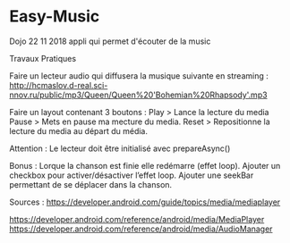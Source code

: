 # Easy-Music
Dojo 22 11 2018 appli qui permet d'écouter de la music

Travaux Pratiques

Faire un lecteur audio qui diffusera la musique suivante en streaming :
http://hcmaslov.d-real.sci-nnov.ru/public/mp3/Queen/Queen%20'Bohemian%20Rhapsody'.mp3

Faire un layout contenant 3 boutons : 
Play > Lance la lecture du media
Pause > Mets en pause ma mecture du media.
Reset > Repositionne la lecture du media au départ du média.

Attention :
Le lecteur doit être initialisé avec prepareAsync()

Bonus : 
Lorque la chanson est finie elle redémarre (effet loop).
Ajouter un checkbox pour activer/désactiver l’effet loop.
Ajouter une seekBar permettant de se déplacer dans la chanson.


Sources :
https://developer.android.com/guide/topics/media/mediaplayer

https://developer.android.com/reference/android/media/MediaPlayer
https://developer.android.com/reference/android/media/AudioManager


